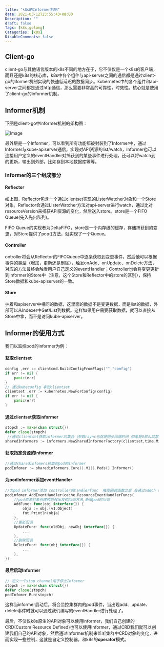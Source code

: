 ```yaml
---
title: "k8s的Informer机制"
date: 2021-03-12T23:55:43+08:00
Description: ""
draft: false
Tags: [k8s,golang]
Categories: [k8s]
DisableComments: false
---
```


## Client-go

client-go与其他语言版本的k8s不同的地方在于，它不仅仅是一个k8s的客户端，而且还是k8s的核心库，k8s中各个组件与api-server之间的通信都是通过client-go的iformer机制实现的快速低延迟的数据同步。kubernetes中的各个组件和api-server之间都是通过http通信，那么需要非常高的可靠性，时效性。核心就是使用了client-go的informer机制。

## Informer机制

下图是client-go中Informer机制的架构图：

![Image](/images/informer.png)

最外层是一个Informer，可以看到所有功能都被封装到了Informer中，通过Informer与kube-apiserver通信，实现对API资源的list/watch，Informer也可以连接用户定义的eventHandler对捕获到的某些事件进行处理，还可以将watch到的更新，输出到外部，比如存到本地数据库等等。

### Informer的三个组成部分

#### Reflector

如上图，Reflector包含一个通过clientset实现的ListerWatcher对象和一个Store对象，Reflector会通过ListerWatcher方法对api-server进行watch，通过比对resourceVersion来捕获API资源的变化，然后送入store。store是一个FIFO Queue(先入先出队列)。

FIFO Queue的实现者为DeltaFIFO，store是一个内存级的缓存，存储捕获到的变更，对Store提供了pop()方法，就实现了一个Queue。

#### Controller

ontroller将会从Reflector的FIFOQueue中逐条获取到变更事件，然后他可以根据事件的类型（增加，更新还是删除），触发onAdd、onUpdate、onDelete方法，对应的方法最终会触发用户自己定义的eventHandler；Controller也会将变更更新到Informer的Store中（注意，这个Store和Reflector中的store的区别），保持Store数据和kube-apiserver的一致。

#### Store

护着和apiserver中相同的数据，这里面的数据不是变更数据，而是list的数据，外部可以从Indexer中Get/List到数据。这样如果用户需要获取数据，就可以直接从Store中拿，而不是访问kube-apiserver。

## Informer的使用方式

我们以监控pod的informer为例：

#### 获取clientset

```go
config ,err := clientcmd.BuildConfigFromFlags("","config")
if err != nil {
    panic(err)
}
// 通过kubeconfig 拿到clientset
clientset ,err := kubernetes.NewForConfig(config)
if err != nil {
    panic(err)
}
```

#### 通过clientset获取informer

```go
stopch := make(chan struct{})
defer close(stopch)
 //通过clientset获取informer的集合（参数rsync也就是同步间隔时间 如果是0那么就禁用同步功能，这里设置1m）
sharedInformers := informers.NewSharedInformerFactory(clientset,time.Minute)
```

#### 获取指定资源的Informer

```go
//通过sharedinfomers获取到pod的informer
podInfomer := sharedinformers.Core().V1().Pods().Informer()
```

#### 为podInformer添加eventHandler

```go
//为pod informer添加 controller的handlerfunc  触发回调函数之后 会通过addch 传给nextCh 管道然后调用controller的对应的handler来做处理
podinfomer.AddEventHandler(cache.ResourceEventHandlerFuncs{
	//pod资源对象创建的时候出发的回调方法,新增pod时回调
    AddFunc: func(obj interface{}) {
        obja := obj.(v1.Object)
        fmt.Println(obja)
    },
    //更新回调
    UpdateFunc: func(oldObj, newObj interface{}) {
        ...
    },
    //删除回调
    DeleteFunc: func(obj interface{}) {
        ...
    },
})
```

#### 最后启动Informer

```go
// 定义一个stop channel用于停止Informer
stopch := make(chan struct{})
defer close(stopch)
podInfomer.Run(stopch)
```

这样当informer启动后，将会监控集群内的pod事件，当出现add、update、delete事件时就可以通过我们编写的eventHandler进行处理了。



最后，不仅仅k8s原生的API对象可以使用Informer，我们自己创建的CRD(Custom Resource Defined)也可以使用Informer，通过CRD我们就可以创建我们自己的API对象，然后通过Informer机制来监听集群中CRD对象的变化，进而实现一些控制，这就是自定义控制器，和k8s的**operator**模式。